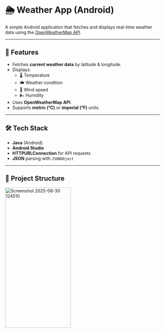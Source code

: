 # 🌦️ Weather App (Android)

A simple Android application that fetches and displays real-time weather data using the [OpenWeatherMap API](https://openweathermap.org/api).

---

## 📱 Features
- Fetches **current weather data** by latitude & longitude.
- Displays:
  - 🌡️ Temperature  
  - 🌥️ Weather condition  
  - 💨 Wind speed  
  - 🌬️ Humidity
- Uses **OpenWeatherMap API**.
- Supports **metric (°C)** or **imperial (°F)** units.

---

## 🛠️ Tech Stack
- **Java** (Android)
- **Android Studio**
- **HTTPURLConnection** for API requests
- **JSON** parsing with `JSONObject`

---

## 📂 Project Structure
<img width="214" height="455" alt="Screenshot 2025-08-30 124510" src="https://github.com/user-attachments/assets/2be12a37-0557-4d05-aec6-7e968b77a511" />

